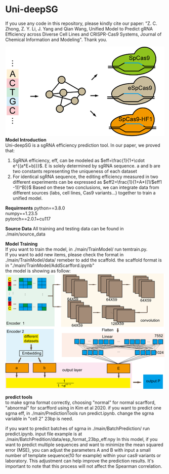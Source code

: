 # Uni-deepSG
If you use any code in this repository, please kindly cite our paper: "Z. C. Zhong, Z. Y. Li, J. Yang and Qian Wang, Unified Model to Predict gRNA Efficiency across Diverse Cell Lines and CRISPR-Cas9 Systems, Journal of Chemical Information and Modeling". Thank you.

![uni-deepSG](./topic.png)<br>
**Model Introduction**  
Uni-deepSG is a sgRNA efficiency prediction tool. In our paper, we proved that:
1) SgRNA efficiency, eff, can be modeled as  $eff=\frac{1}{1+\cdot e^{(a*E+b)}}$. E is solely determined by sgRNA sequence. a and b are two constants representing the uniqueness of each dataset
2) For identical sgRNA sequence, the editing efficiency measured in two different experiments can be expressed as $eff2=\frac{1}{1+A*((1/$eff1 -1))^B}}$
Based on these two conclusions, we can integrate data from different sources (labs, cell lines, Cas9 variants...) together to train a unified model.

**Requirments**
python==3.8.0  
numpy==1.23.5  
pytorch==2.0.1+cu117    

**Source Data**
All training and testing data can be found in ./main/source_data  

**Model Training**  
If you want to train the model, in ./main/TrainModel/ run temtrain.py.  
If you want to add new items, please check the format in ./main/TrainModel/data/ remeber to add the scaffold. the scaffold format is in "./main/TrainModel/AddScarfford.ipynb"<br>
the model is showing as follow:  
![MODEL](./model.png)
 

**predict tools**  
to make sgrna format correctly, choosing "normal" for normal scarfford, "abnormal" for scarfford using in Kim et al 2020.
if you want to predict one sgrna eff, in ./main/PredictionTools run predict.ipynb. change the sgrna variable in "cell 2" 23bp is need.

if you want to predict batches of sgrna in ./main/BatchPrediction/ run predict.ipynb. input file example is at ./main/BatchPredition/data/esp_format_23bp_eff.npy
In this model, if you want to predict multiple sequences and want to minimize the mean squared error (MSE), you can adjust the parameters A and B with input a small number of template sequence(10 for example) within your cas9 variants or laboratory. This adjustment can help improve the prediction results. It's important to note that this process will not affect the Spearman correlation.
